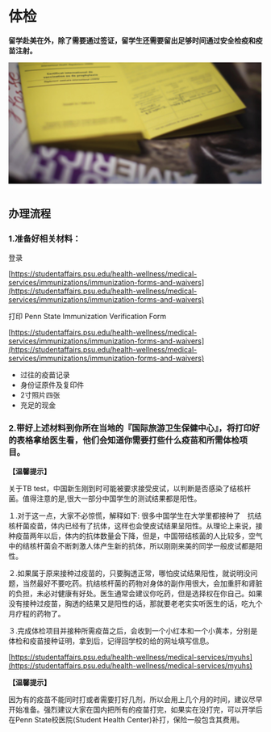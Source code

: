 # 体检

**留学赴美在外，除了需要通过签证，留学生还需要留出足够时间通过安全检疫和疫苗注射。**

![](../.gitbook/assets/image%20%2835%29.png)

## 办理流程

### 1.准备好相关材料：

登录

[https://studentaffairs.psu.edu/health-wellness/medical-services/immunizations/immunization-forms-and-waivers](https://studentaffairs.psu.edu/health-wellness/medical-services/immunizations/immunization-forms-and-waivers)

打印 Penn State Immunization Verification Form 

[https://studentaffairs.psu.edu/health-wellness/medical-services/immunizations/immunization-forms-and-waivers](https://studentaffairs.psu.edu/health-wellness/medical-services/immunizations/immunization-forms-and-waivers)

* 过往的疫苗记录
* 身份证原件及复印件
* 2寸照片四张
* 充足的现金

### 2.带好上述材料到你所在当地的『国际旅游卫生保健中心』，将打印好的表格拿给医生看，他们会知道你需要打些什么疫苗和所需体检项目。

**【温馨提示】**

关于TB test，中国新生刚到时可能被要求接受皮试，以判断是否感染了结核杆菌。值得注意的是,很大一部分中国学生的测试结果都是阳性。

１.对于这一点，大家不必惊慌，解释如下: 很多中国学生在大学里都接种了　抗结核杆菌疫苗，体内已经有了抗体，这样也会使皮试结果呈阳性。从理论上来说，接种疫苗两年以后，体内的抗体数量会下降，但是，中国带结核菌的人比较多，空气中的结核杆菌会不断刺激人体产生新的抗体，所以刚刚来美的同学一般皮试都是阳性。

２.如果属于原来接种过疫苗的，只要胸透正常，哪怕皮试结果阳性，就说明没问题，当然最好不要吃药。抗结核杆菌的药物对身体的副作用很大，会加重肝和肾脏的负担，未必对健康有好处。医生通常会建议你吃药，但是选择权在你自己。如果没有接种过疫苗，胸透的结果又是阳性的话，那就要老老实实听医生的话，吃九个月疗程的药物了。

３.完成体检项目并接种所需疫苗之后，会收到一个小红本和一个小黄本，分别是体检和疫苗接种证明，拿到后，记得回学校的给的网址填写信息。 　　

[https://studentaffairs.psu.edu/health-wellness/medical-services/myuhs](https://studentaffairs.psu.edu/health-wellness/medical-services/myuhs)

**【温馨提示】**

因为有的疫苗不能同时打或者需要打好几剂，所以会用上几个月的时间，建议尽早开始准备。强烈建议大家在国内把所有的疫苗打完，如果实在没打完，可以开学后在Penn State校医院\(Student Health Center\)补打，保险一般包含其费用。

